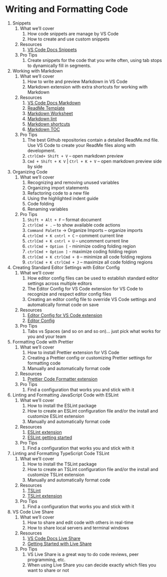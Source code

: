 # Writing and Formatting Code

1. Snippets
    1. What we’ll cover
        1. How code snippets are manage by VS Code
        2. How to create and use custom snippets
    2. Resources
        1. [VS Code Docs Snippets](https://code.visualstudio.com/docs/editor/userdefinedsnippets)
    3. Pro Tips
        1. Create snippets for the code that you write often, using tab stops to dynamically fill in segments.
2. Working with Markdown
    1. What we’ll cover
        1. How to write and preview Markdown in VS Code
        2. Markdown extension with extra shortcuts for working with Markdown
    2. Resources
        1. [VS Code Docs Markdown](https://code.visualstudio.com/docs/languages/markdown)
        2. [ReadMe Template](https://github.com/jamesqquick/read-me-template)
        3. [Markdown Worksheet](https://github.com/jamesqquick/markdown-worksheet)
        4. [Markdown lint](https://marketplace.visualstudio.com/items?itemName=DavidAnson.vscode-markdownlint)
        5. [Markdown shortcuts](https://marketplace.visualstudio.com/items?itemName=mdickin.markdown-shortcuts)
        6. [Markdown TOC](https://marketplace.visualstudio.com/items?itemName=AlanWalk.markdown-toc)
    3. Pro Tips
        1. The best Github repositories contain a detailed ReadMe.md file.  Use VS Code to create your ReadMe files along with development.
        2. `ctrlCmd+ Shift + V`  – open markdown preview
        3. `Cmd + Shift + K V` | `Ctrl + K + V` – open markdown preview side by side
3. Organizing Code
    1. What we’ll cover
        1. Recognizing and removing unused variables
        2. Organizing import statements
        3. Refactoring code to a new file
        4. Using the highlighted indent guide
        5. Code folding
        6. Renaming variables
    2. Pro Tips
        1. `Shift + Alt + F` – format document
        2. `ctrlCmd + .` – to show available code actions
        3. `Command Palette` -> Organize Imports – organize imports
        4. `ctrlCmd + K cntrl + C` – comment current line
        5. `ctrlCmd + K cntrl + U` – uncomment current line
        6. `ctrlCmd + Option [` - minimize coding folding region
        7. `ctrlCmd + Option ]` - maximize coding folding region
        8. `ctrlCmd + K ctrlCmd + 0` – minimize all code folding regions
        9. `ctrlCmd + K ctrlCmd + J` – maximize all code folding regions
4. Creating Standard Editor Settings with Editor Config
    1. What we’ll cover
        1. How editor config files can be used to establish standard editor settings across multiple editors
        2. The Editor Config for VS Code extension for VS Code to recognize and respect editor config files
        3. Creating an editor config file to override VS Code settings and automatically format code on save
    2. Resources
        1. [Editor Config for VS Code extension](https://marketplace.visualstudio.com/items?itemName=EditorConfig.EditorConfig)
        2. [Editor Config](https://editorconfig.org/)
    3. Pro Tips
        1. Tabs vs Spaces (and so on and so on)… just pick what works for you and your team
5. Formatting Code with Prettier
    1. What we’ll cover
        1. How  to install Prettier extension for VS Code
        2. Creating a Prettier config or customizing Prettier settings for formatting code
        3. Manually and automatically format code
    2. Resources
        1. [Prettier Code Formatter extension](https://marketplace.visualstudio.com/items?itemName=esbenp.prettier-vscode)
    3. Pro Tips
        1. Find a configuration that works you and stick with it
6. Linting and Formatting JavaScript Code with ESLint
    1. What we’ll cover
        1. How to install the ESLint package
        2. How to create an ESLint configuration file and/or the install and customize ESLint extension
        3. Manually and automatically format code
    2. Resources
        1. [ESLint extension](https://marketplace.visualstudio.com/items?itemName=dbaeumer.vscode-eslint)
        2. [ESLint getting started](https://eslint.org/docs/user-guide/getting-started)
    3. Pro Tips
        1. Find a configuration that works you and stick with it
7. Linting and Formatting TypeScript Code TSLint
    1. What we’ll cover
        1. How to install the TSLint package
        2. How to create an TSLint configuration file and/or the install and customize TSLint extension
        3. Manually and automatically format code
    2. Resources
        1. [TSLint](https://palantir.github.io/tslint/) 
        2. [TSLint extension](https://marketplace.visualstudio.com/items?itemName=eg2.tslint)
    3. Pro Tips
        1. Find a configuration that works you and stick with it
8. VS Code Live Share
    1. What we’ll cover
        1. How to share and edit code with others in real-time
        2. How to share local servers and terminal windows
    2. Resources
        1. [VS Code Docs Live Share](https://visualstudio.microsoft.com/services/live-share/)
        2. [Getting Started with Live Share](https://scotch.io/tutorials/getting-started-with-live-coding-in-visual-studio-code-with-live-share)
    3. Pro Tips
        1. VS Live Share is a great way to do code reviews, peer programming, etc.
        2. When using Live Share you can decide exactly which files you want to share or not
